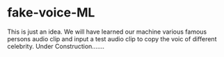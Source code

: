 # fake-voice-ML

This is just an idea. We will have learned our machine various famous persons audio clip and input a test audio clip to copy the voic of different celebrity.
Under Construction.......
